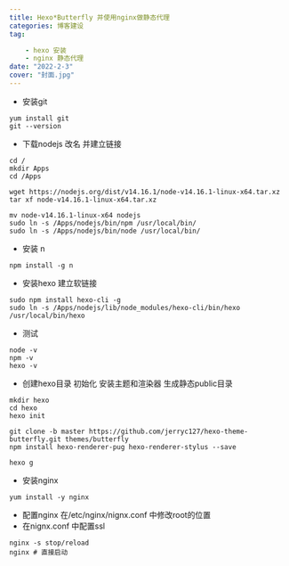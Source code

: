```yaml
---
title: Hexo*Butterfly 并使用nginx做静态代理
categories: 博客建设
tag: 

	- hexo 安装
	- nginx 静态代理	
date: "2022-2-3"
cover: "封面.jpg"
---
```


+ 安装git

```shell
yum install git
git --version
```

+ 下载nodejs 改名 并建立链接

```shell
cd /
mkdir Apps 
cd /Apps

wget https://nodejs.org/dist/v14.16.1/node-v14.16.1-linux-x64.tar.xz    
tar xf node-v14.16.1-linux-x64.tar.xz

mv node-v14.16.1-linux-x64 nodejs
sudo ln -s /Apps/nodejs/bin/npm /usr/local/bin/
sudo ln -s /Apps/nodejs/bin/node /usr/local/bin/
```

+ 安装 n

```shell
npm install -g n
```

+ 安装hexo  建立软链接

```shell
sudo npm install hexo-cli -g
sudo ln -s /Apps/nodejs/lib/node_modules/hexo-cli/bin/hexo /usr/local/bin/hexo
```

+ 测试

```shell
node -v
npm -v
hexo -v
```

+ 创建hexo目录  初始化 安装主题和渲染器 生成静态public目录

```shell
mkdir hexo 
cd hexo
hexo init

git clone -b master https://github.com/jerryc127/hexo-theme-butterfly.git themes/butterfly
npm install hexo-renderer-pug hexo-renderer-stylus --save

hexo g
```

+ 安装nginx

```shell
yum install -y nginx
```

+ 配置nginx 在/etc/nginx/nignx.conf 中修改root的位置
+ 在nignx.conf 中配置ssl


```shell
nginx -s stop/reload
nginx # 直接启动
```

